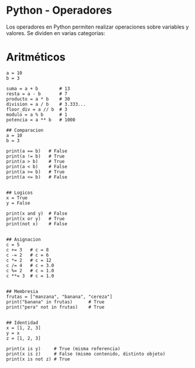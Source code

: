 # Python - Operadores

Los operadores en Python permiten realizar operaciones sobre variables y valores. Se dividen en varias categorías:

# Aritméticos
```python!
a = 10
b = 3

suma = a + b        # 13
resta = a - b       # 7
producto = a * b    # 30
division = a / b    # 3.333...
floor_div = a // b  # 3
modulo = a % b      # 1
potencia = a ** b   # 1000

## Comparacion
a = 10
b = 3

print(a == b)   # False
print(a != b)   # True
print(a > b)    # True
print(a < b)    # False
print(a >= b)   # True
print(a <= b)   # False


## Logicos
x = True
y = False

print(x and y)  # False
print(x or y)   # True
print(not x)    # False


## Asignacion
c = 5
c += 3   # c = 8
c -= 2   # c = 6
c *= 2   # c = 12
c /= 4   # c = 3.0
c %= 2   # c = 1.0
c **= 3  # c = 1.0


## Membresia
frutas = ["manzana", "banana", "cereza"]
print("banana" in frutas)      # True
print("pera" not in frutas)    # True


## Identidad
x = [1, 2, 3]
y = x
z = [1, 2, 3]

print(x is y)     # True (misma referencia)
print(x is z)     # False (mismo contenido, distinto objeto)
print(x is not z) # True

